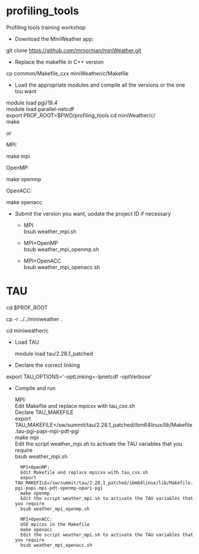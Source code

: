 # profiling_tools
Profiling tools training workshop 

* Download the MiniWeather app:

git clone https://github.com/mrnorman/miniWeather.git

* Replace the makefile in C++ version

cp common/Makefile_cxx miniWeather/c/Makefile

* Load the appropriate modules and compile all the versions or the one tou want

module load pgi/19.4  
module load parallel-netcdf   
export PROF_ROOT=$PWD/profiling_tools
cd miniWeather/c/   
make  

or  

MPI:  

make mpi   

OpenMP: 

make openmp   

OpenACC:  
  
make openacc  

* Submit the version you want, uodate the project ID if necessary

	* MPI  
	bsub weather_mpi.sh

	* MPI+OpenMP  
	bsub weather_mpi_openmp.sh

	* MPI+OpenACC  
	bsub weather_mpi_openacc.sh

# TAU

cd $PROF_ROOT

cp -r ../../miniweather .

cd miniweather/c


* Load TAU

	module load tau/2.28.1_patched

* Declare the correct linking

export TAU_OPTIONS=\'-optLinking=-lpnetcdf -optVerbose\'

* Compile and run

	MPI:  
        Edit Makefile and replace mpicxx with tau_cxx.sh  
	Declare TAU_MAKEFILE  
	export TAU_MAKEFILE=/sw/summit/tau/2.28.1_patched/ibm64linux/lib/Makefile.tau-pgi-papi-mpi-pdt-pgi  
        make mpi  
        Edit the script weather_mpi.sh to activate the TAU variables that you require  
        bsub weather_mpi.sh 

        MPI+OpenMP:  
        Edit Makefile and replace mpicxx with tau_cxx.sh  
        export TAU_MAKEFILE=/sw/summit/tau/2.28.1_patched/ibm64linux/lib/Makefile.tau-pgi-papi-mpi-pdt-openmp-opari-pgi  
        make openmp  
        Edit the script weather_mpi.sh to activate the TAU variables that you require  
        bsub weather_mpi_openmp.sh 

        MPI+OpenACC:
        USE mpicxx in the Makefile
        make openacc  
        Edit the script weather_mpi.sh to activate the TAU variables that you require  
        bsub weather_mpi_openacc.sh  
